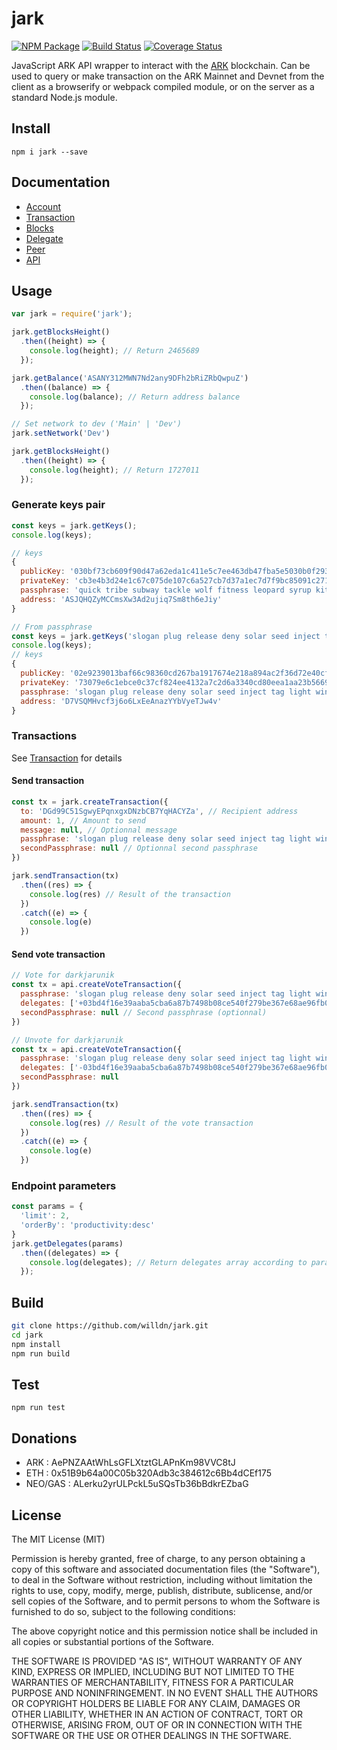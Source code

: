 # jark

[![NPM Package](https://img.shields.io/npm/v/jark.svg?style=flat-square)](https://www.npmjs.com/package/jark)
[![Build Status](https://img.shields.io/travis/willdn/jark.svg?branch=master&style=flat-square)](https://travis-ci.org/willdn/jark)
[![Coverage Status](https://img.shields.io/coveralls/willdn/jark.svg?style=flat-square)](https://coveralls.io/github/willdn/jark?branch=master)

JavaScript ARK API wrapper to interact with the [ARK](https://ark.io) blockchain. Can be used to query or make transaction on the ARK Mainnet and Devnet from the client as a browserify or webpack compiled module, or on the server as a standard Node.js module.

## Install

`npm i jark --save`

## Documentation
- [Account](/docs/account.md)
- [Transaction](/docs/transaction.md)
- [Blocks](/docs/blocks.md)
- [Delegate](/docs/delegate.md)
- [Peer](/docs/peer.md)
- [API](/docs/api.md)

## Usage

```js
var jark = require('jark');

jark.getBlocksHeight()
  .then((height) => {
    console.log(height); // Return 2465689
  });

jark.getBalance('ASANY312MWN7Nd2any9DFh2bRiZRbQwpuZ')
  .then((balance) => {
    console.log(balance); // Return address balance
  });

// Set network to dev ('Main' | 'Dev')
jark.setNetwork('Dev')

jark.getBlocksHeight()
  .then((height) => {
    console.log(height); // Return 1727011
  });
```

### Generate keys pair
```js
const keys = jark.getKeys();
console.log(keys);

// keys
{ 
  publicKey: '030bf73cb609f90d47a62eda1c411e5c7ee463db47fba5e5030b0f2932353d5618',
  privateKey: 'cb3e4b3d24e1c67c075de107c6a527cb7d37a1ec7d7f9bc85091c271a6020962',
  passphrase: 'quick tribe subway tackle wolf fitness leopard syrup kitten reject mansion vast',
  address: 'ASJQHQZyMCCmsXw3Ad2ujiq7Sm8th6eJiy'
}

// From passphrase
const keys = jark.getKeys('slogan plug release deny solar seed inject tag light winner box oyster');
console.log(keys);
// keys
{ 
  publicKey: '02e9239013baf66c98360cd267ba1917674e218a894ac2f36d72e40cffc6e55e8a',
  privateKey: '73079e6c1ebce0c37cf824ee4132a7c2d6a3340cd80eea1aa23b566911b42005',
  passphrase: 'slogan plug release deny solar seed inject tag light winner box oyster',
  address: 'D7VSQMHvcf3j6o6LxEeAnazYYbVyeTJw4v'
}
```

### Transactions

See [Transaction](/docs/transaction.md) for details

#### Send transaction
```js
const tx = jark.createTransaction({
  to: 'DGd99C51SgwyEPqnxgxDNzbCB7YqHACYZa', // Recipient address
  amount: 1, // Amount to send
  message: null, // Optionnal message
  passphrase: 'slogan plug release deny solar seed inject tag light winner box oyster', // Sender passphrase
  secondPassphrase: null // Optionnal second passphrase
})

jark.sendTransaction(tx)
  .then((res) => {
    console.log(res) // Result of the transaction
  })
  .catch((e) => {
    console.log(e)
  })
```
#### Send vote transaction
```js
// Vote for darkjarunik
const tx = api.createVoteTransaction({
  passphrase: 'slogan plug release deny solar seed inject tag light winner box oyster', // Voters passphrase
  delegates: ['+03bd4f16e39aaba5cba6a87b7498b08ce540f279be367e68ae96fb05dfabe203ad'], // Public key of the delegate to vote
  secondPassphrase: null // Second passphrase (optionnal)
})

// Unvote for darkjarunik
const tx = api.createVoteTransaction({
  passphrase: 'slogan plug release deny solar seed inject tag light winner box oyster', // Voters passphrase
  delegates: ['-03bd4f16e39aaba5cba6a87b7498b08ce540f279be367e68ae96fb05dfabe203ad'], // Public key of the delegate to unvote
  secondPassphrase: null
})

jark.sendTransaction(tx)
  .then((res) => {
    console.log(res) // Result of the vote transaction
  })
  .catch((e) => {
    console.log(e)
  })
```

### Endpoint parameters
```js
const params = {
  'limit': 2,
  'orderBy': 'productivity:desc'
}
jark.getDelegates(params)
  .then((delegates) => {
    console.log(delegates); // Return delegates array according to params
  });
```

## Build

```bash
git clone https://github.com/willdn/jark.git
cd jark
npm install
npm run build
```


## Test

`npm run test`

## Donations

- ARK : AePNZAAtWhLsGFLXtztGLAPnKm98VVC8tJ
- ETH : 0x51B9b64a00C05b320Adb3c384612c6Bb4dCEf175
- NEO/GAS : ALerku2yrULPckL5uSQsTb36bBdkrEZbaG

## License

The MIT License (MIT)

Permission is hereby granted, free of charge, to any person obtaining a copy of this software and associated documentation files (the "Software"), to deal in the Software without restriction, including without limitation the rights to use, copy, modify, merge, publish, distribute, sublicense, and/or sell copies of the Software, and to permit persons to whom the Software is furnished to do so, subject to the following conditions:

The above copyright notice and this permission notice shall be included in all copies or substantial portions of the Software.

THE SOFTWARE IS PROVIDED "AS IS", WITHOUT WARRANTY OF ANY KIND, EXPRESS OR IMPLIED, INCLUDING BUT NOT LIMITED TO THE WARRANTIES OF MERCHANTABILITY, FITNESS FOR A PARTICULAR PURPOSE AND NONINFRINGEMENT. IN NO EVENT SHALL THE AUTHORS OR COPYRIGHT HOLDERS BE LIABLE FOR ANY CLAIM, DAMAGES OR OTHER LIABILITY, WHETHER IN AN ACTION OF CONTRACT, TORT OR OTHERWISE, ARISING FROM, OUT OF OR IN CONNECTION WITH THE SOFTWARE OR THE USE OR OTHER DEALINGS IN THE SOFTWARE.
